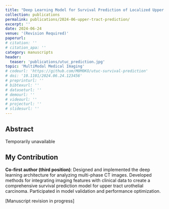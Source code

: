 ```yaml
---
title: "Deep Learning Model for Survival Prediction of Localized Upper Tract Urothelial Carcinoma Based on Multi-Phase CT Images and Clinical Data"
collection: publications
permalink: publications/2024-06-upper-tract-prediction/
excerpt: ''
date: 2024-06-24
venue: '(Revision Required)'
paperurl: 
# citation: ''
# citation_apa: ''
category: manuscripts
header:
  teaser: 'publications/utuc_prediction.jpg'
topic: 'MultiModal Medical Imaging'
# codeurl: 'https://github.com/M0M0KO/utuc-survival-prediction'
# doi: '10.1101/2024.06.24.123456'
# preprinturl: ''
# bibtexurl: ''
# dataseturl: ''
# demourl: ''
# videourl: ''
# projecturl: ''
# slidesurl: ''
---
```


## Abstract

Temporarily unavailable

## My Contribution

**Co-first author (third position)**: Designed and implemented the deep learning architecture for analyzing multi-phase CT images. Developed methods for integrating imaging features with clinical data to create a comprehensive survival prediction model for upper tract urothelial carcinoma. Participated in model validation and performance optimization.

[Manuscript revision in progress] 